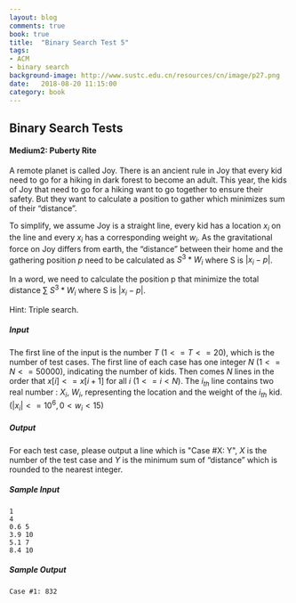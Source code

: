 ```yaml
---
layout: blog
comments: true
book: true
title:  "Binary Search Test 5"
tags:
- ACM
- binary search
background-image: http://www.sustc.edu.cn/resources/cn/image/p27.png
date:   2018-08-20 11:15:00
category: book
---
```


## Binary Search Tests

#### Medium2: Puberty Rite

A remote planet is called Joy. There is an ancient rule in Joy that every kid need to go for a hiking in dark forest to become an adult. This year, the kids of Joy that need to go for a hiking want to go together to ensure their safety. But they want to calculate a position to gather which minimizes sum of their “distance”.

To simplify, we assume Joy is a straight line, every kid has a location $x_i$ on the line and every $x_i$ has a corresponding weight $w_i$. As the gravitational force on Joy differs from earth, the “distance” between their home and the gathering position $p$ need to be calculated as $S^{3}*W_i$ where S is $|x_i - p|$.

In a word, we need to calculate the position p that minimize the total distance $\sum\ S^{3}*W_i$ where S is $|x_i - p|$.

Hint: Triple  search.

##### Input

The
first line of the input is the number $T$ $(1<=T<=20)$, which is the number of test cases. The first line of each case has one integer $N$ $(1<=N<=50000)$, indicating the number of kids. Then comes $N$ lines in the order that $x[i]<=x[i+1]$ for all $i$ $(1<=i<N)$. The $i_{th}$ line contains two real number : $X_i$, $W_i$, representing the location and the weight of the $i_{th}$ kid. $( |x_i|<=10^6, 0< w_i <15 )$

##### Output

For each test case, please output a line which is "Case #X: Y", $X$ is the number of the test case and $Y$ is the minimum sum of “distance” which is rounded to the nearest integer.

##### Sample Input

```
1
4
0.6 5
3.9 10
5.1 7
8.4 10
```

##### Sample Output

```
Case #1: 832
```


